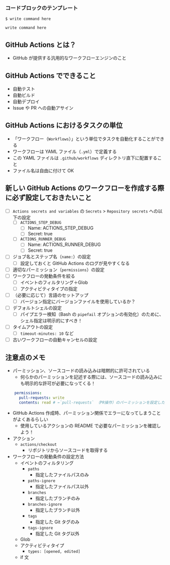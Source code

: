 ### コードブロックのテンプレート
`$ write command here`
```Shell
write command here
```

## GitHub Actions とは？
- GitHub が提供する汎用的なワークフローエンジンのこと

## GitHub Actions でできること
- 自動テスト
- 自動ビルド
- 自動デプロイ
- Issue や PR への自動アサイン

## GitHub Actions におけるタスクの単位
- 「ワークフロー（`Workflows`）」という単位でタスクを自動化することができる
- ワークフローは YAML ファイル（`.yml`）で定義する
- この YAML ファイルは `.github/workflows` ディレクトリ直下に配置すること
- ファイル名は自由に付けて OK

## 新しい GitHub Actions のワークフローを作成する際に必ず設定しておきたいこと
- [ ] `Actions secrets and variables` の `Secrets` > `Repository secrets` への以下の設定
	- [ ] `ACTIONS_STEP_DEBUG`
		- [ ] Name: ACTIONS_STEP_DEBUG
		- [ ] Secret: true
	- [ ] `ACTIONS_RUNNER_DEBUG`
		- [ ] Name: ACTIONS_RUNNER_DEBUG
		- [ ] Secret: true
- [ ] ジョブ名とステップ名（`name:`）の設定
	- [ ] 設定しておくと GitHub Actions のログが見やすくなる
- [ ] 適切なパーミッション（`permissions`）の設定
- [ ] ワークフローの発動条件を絞る
	- [ ] イベントのフィルタリング＋Glob
	- [ ] アクティビティタイプの指定
- [ ] （必要に応じて）言語のセットアップ
	- [ ] バージョン指定にバージョンファイルを使用しているか？
- [ ] デフォルトシェルの設定
	- [ ] パイプエラー検知（Bash の `pipefail` オプションの有効化）のために、シェル指定は明示的にすべき！
- [ ] タイムアウトの設定
	- [ ] `timeout-minutes: 10` など
- [ ] 古いワークフローの自動キャンセルの設定

## 注意点のメモ
- パーミッション、ソースコードの読み込みは暗黙的に許可されている
	- 何らかのパーミッションを記述する際には、ソースコードの読み込みにも明示的な許可が必要になってくる！
```YAML
    permissions:
      pull-requests: write
      contents: read # ←`pull-requests` （PR操作）のパーミッションを設定したいのであれば、 `contents` （ソースコード操作）を別途明示的に記述しないといけない！
```
- GitHub Actions 作成時、パーミッション関係でエラーになってしまうことがよくあるらしい
	- 使用しているアクションの README で必要なパーミッションを確認しよう！
- アクション
	- `actions/checkout`
		- リポジトリからソースコードを取得する
- ワークフローの発動条件の設定方法
	- イベントのフィルタリング
		- `paths`
			- 指定したファイルパスのみ
		- `paths-ignore`
			- 指定したファイルパス以外
		- `branches`
			- 指定したブランチのみ
		- `branches-ignore`
			- 指定したブランチ以外
		- `tags`
			- 指定した Git タグのみ
		- `tags-ignore`
			- 指定した Git タグ以外
	- Glob
	- アクティビティタイプ
		- `types: [opened, edited]`
	- if 文
